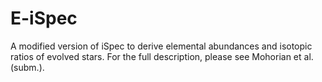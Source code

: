 # E-iSpec
A modified version of iSpec to derive elemental abundances and isotopic ratios of evolved stars. For the full description, please see Mohorian et al. (subm.).
